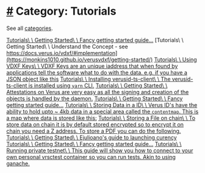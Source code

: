 # [\#](https://monkins1010.github.io/categories/tutorials/\#category-tutorials) Category: Tutorials

See all [categories](https://monkins1010.github.io/categories/).

[Tutorials\\
\\
Getting Started\\
\\
Fancy getting started guide...](https://monkins1010.github.io/verusid/getting-started/) [Tutorials\\
\\
Getting Started\\
\\
Understand the Concept - see https://docs.verus.io/vdxf/#implementation](https://monkins1010.github.io/verusvdxf/getting-started/) [Tutorials\\
\\
Using VDXF Keys\\
\\
VDXF Keys are an unique iaddress that when found by applications tell the software what to do with the data. e.g. if you have a JSON object like this](https://monkins1010.github.io/verusvdxf/getting-started-copy/) [Tutorials\\
\\
Installing verusid-ts-client\\
\\
The verusid-ts-client is installed using `yarn` CLI.](https://monkins1010.github.io/veruslogin/getting-started/) [Tutorials\\
\\
Getting Started\\
\\
Attestations on Verus are very easy as all the signing and creation of the objects is handled by the daemon.](https://monkins1010.github.io/attestations/getting-started/) [Tutorials\\
\\
Getting Started\\
\\
Fancy getting started guide...](https://monkins1010.github.io/veruscurrencies/getting-started/) [Tutorials\\
\\
Storing Data in a ID\\
\\
Verus ID's have the ability to hold upto ~ 4kb data in a special area called the `contentmap`. This is a map where data is stored like this:](https://monkins1010.github.io/verusstorage/getting-started/) [Tutorials\\
\\
Storing a File on chain\\
\\
To store data on chain it is by default stored encrypted so to encrypt it on chain you need a Z address. To store a PDF you can do the following.](https://monkins1010.github.io/verusstorage/storing-files/) [Tutorials\\
\\
Getting Started\\
\\
Ejulioano's guide to launching curency](https://monkins1010.github.io/discordchat/getting-started/) [Tutorials\\
\\
Getting Started\\
\\
Fancy getting started guide...](https://monkins1010.github.io/verusnft/getting-started/) [Tutorials\\
\\
Running private testnet\\
\\
This guide will show you how to connect to your own personal vrsctest container so you can run tests. Akin to using ganache.](https://monkins1010.github.io/verustestnet/getting-started/)